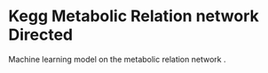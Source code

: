 # Kegg Metabolic Relation network Directed
 Machine learning model on the metabolic relation network .
